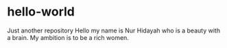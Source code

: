 # hello-world
Just another repository
Hello my name is Nur Hidayah who is a beauty with a brain.
My ambition is to be a rich women.
